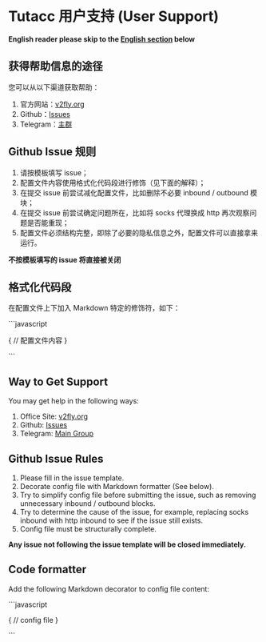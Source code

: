 # Tutacc 用户支持 (User Support)

**English reader please skip to the [English section](#way-to-get-support) below**

## 获得帮助信息的途径

您可以从以下渠道获取帮助：

1. 官方网站：[v2fly.org](https://www.v2fly.org)
1. Github：[Issues](https://github.com/tutacc/tutacc-core/issues)
1. Telegram：[主群](https://t.me/projecttutacc)

## Github Issue 规则

1. 请按模板填写 issue；
1. 配置文件内容使用格式化代码段进行修饰（见下面的解释）；
1. 在提交 issue 前尝试减化配置文件，比如删除不必要 inbound / outbound 模块；
1. 在提交 issue 前尝试确定问题所在，比如将 socks 代理换成 http 再次观察问题是否能重现；
1. 配置文件必须结构完整，即除了必要的隐私信息之外，配置文件可以直接拿来运行。

**不按模板填写的 issue 将直接被关闭**

## 格式化代码段

在配置文件上下加入 Markdown 特定的修饰符，如下：

\`\`\`javascript

{
  // 配置文件内容
}

\`\`\`

## Way to Get Support

You may get help in the following ways:

1. Office Site: [v2fly.org](https://www.v2fly.org)
1. Github: [Issues](https://github.com/tutacc/tutacc-core/issues)
1. Telegram: [Main Group](https://t.me/projecttutacc)

## Github Issue Rules

1. Please fill in the issue template.
1. Decorate config file with Markdown formatter (See below).
1. Try to simplify config file before submitting the issue, such as removing unnecessary inbound / outbound blocks.
1. Try to determine the cause of the issue, for example, replacing socks inbound with http inbound to see if the issue still exists.
1. Config file must be structurally complete.

**Any issue not following the issue template will be closed immediately.**

## Code formatter

Add the following Markdown decorator to config file content:

\`\`\`javascript

{
  // config file
}

\`\`\`
